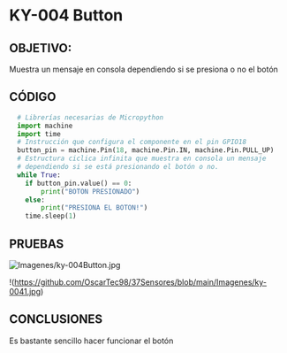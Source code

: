 # KY-004 Button

## OBJETIVO:
Muestra un mensaje en consola dependiendo si se presiona o no el botón

## CÓDIGO
```python
  # Librerías necesarias de Micropython
  import machine
  import time
  # Instrucción que configura el componente en el pin GPIO18 
  button_pin = machine.Pin(18, machine.Pin.IN, machine.Pin.PULL_UP)
  # Estructura ciclica infinita que muestra en consola un mensaje 
  # dependiendo si se está presionando el botón o no.
  while True:
    if button_pin.value() == 0:
        print("BOTON PRESIONADO")
    else:
        print("PRESIONA EL BOTON!")
    time.sleep(1)
```

## PRUEBAS

![Imagenes/ky-004Button.jpg](https://github.com/OscarTec98/37Sensores/blob/main/Imagenes/ky-004Button.jpg)

!(https://github.com/OscarTec98/37Sensores/blob/main/Imagenes/ky-0041.jpg)

## CONCLUSIONES
Es bastante sencillo hacer funcionar el botón
